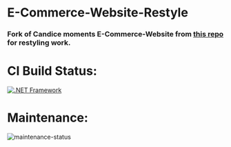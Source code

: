 # E-Commerce-Website-Restyle
### Fork of Candice moments E-Commerce-Website from <a href="https://github.com/AsimFaiaz/E-Commerce-Website">this repo</a> for restyling work.
# CI Build Status:
[![.NET Framework](https://github.com/OudomMunint/E-Comm-Web-ReStyle/actions/workflows/dotnet.yml/badge.svg)](https://github.com/OudomMunint/E-Comm-Web-ReStyle/actions/workflows/dotnet.yml)
# Maintenance:
![maintenance-status](https://img.shields.io/badge/maintenance-actively--developed-brightgreen.svg)
